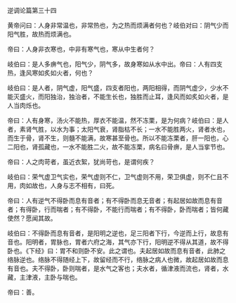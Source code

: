 逆调论篇第三十四

黄帝问曰：人身非常温也，非常热也，为之热而烦满者何也？岐伯对曰：阴气少而阳气胜，故热而烦满也。

帝曰：人身非衣寒也，中非有寒气也，寒从中生者何？

岐伯曰：是人多痹气也，阳气少，阴气多，故身寒如从水中出。帝曰：人有四支热，逢风寒如炙如火者，何也？

岐伯曰：是人者，阴气虚，阳气盛，四支者阳也，两阳相得，而阴气虚少，少水不能灭盛火，而阳独治，独治者，不能生长也，独胜而止耳，逢风而如炙如火者，是人当肉烁也。

帝曰：人有身寒，汤火不能热，厚衣不能温，然不冻栗，是为何病？岐伯曰：是人者，素肾气胜，以水为事；太阳气衰，肾脂枯不长；一水不能胜两火，肾者水也，而生于骨，肾不生，则髓不能满，故寒甚至骨也。所以不能冻栗者，肝一阳也，心二阳也，肾孤藏也，一水不能胜二火，故不能冻栗，病名曰骨痹，是人当挛节也。

帝曰：人之肉苛者，虽近衣絮，犹尚苛也，是谓何疾？

岐伯曰：荣气虚卫气实也，荣气虚则不仁，卫气虚则不用，荣卫俱虚，则不仁且不用，肉如故也，人身与志不相有，曰死。

帝曰：人有逆气不得卧而息有音者；有不得卧而息无音者；有起居如故而息有音者；有得卧，行而喘者；有不得卧，不能行而喘者；有不得卧，卧而喘者；皆何藏使然？愿闻其故。

岐伯曰：不得卧而息有音者，是阳明之逆也，足三阳者下行，今逆而上行，故息有音也。阳明者，胃脉也，胃者六府之海，其气亦下行，阳明逆不得从其道，故不得卧也。《下经》曰：胃不和则卧不安。此之谓也。夫起居如故而息有音者，此肺之络脉逆也。络脉不得随经上下，故留经而不行，络脉之病人也微，故起居如故而息有音也。夫不得卧，卧则喘者，是水气之客也；夫水者，循津液而流也，肾者，水藏，主津液，主卧与喘也。

帝曰：善。

